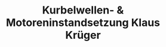 ---
title: "Kurbelwellen- & Motoreninstandsetzung Klaus Krüger"
url: /reichenbach/kurbelwellen-und-motoreninstandsetzung-klaus-krueger/
shop: Autowerkstatt
---